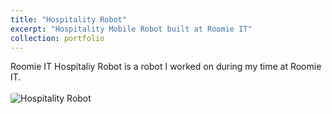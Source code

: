 ```yaml
---
title: "Hospitality Robot"
excerpt: "Hospitality Mobile Robot built at Roomie IT"
collection: portfolio
---
```


Roomie IT Hospitaliy Robot is a robot I worked on during my time at Roomie IT.
<br/>
<br/>
<img src="https://magraz.github.io/manuel_agraz.github.io/images/totalplaybot.png" alt="Hospitality Robot" style="border-radius: 10%;">